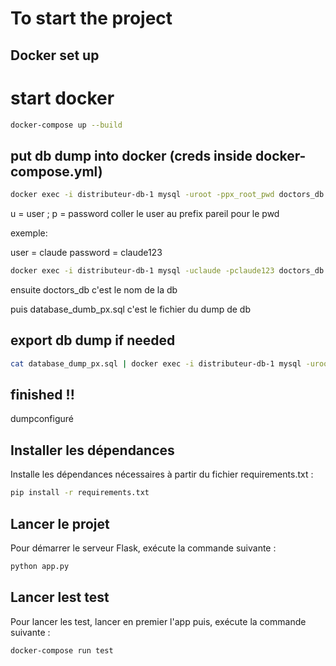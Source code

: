 # To start the project


## Docker set up


# start docker

```bash
docker-compose up --build
```


## put db dump into docker (creds inside docker-compose.yml)

```bash
docker exec -i distributeur-db-1 mysql -uroot -ppx_root_pwd doctors_db < database_dump_px.sql
```

u = user ; p = password
coller le user au prefix pareil pour le pwd

exemple:

user = claude
password = claude123


```bash
docker exec -i distributeur-db-1 mysql -uclaude -pclaude123 doctors_db < database_dump_px.sql
```


ensuite doctors_db c'est le nom de la db

puis database_dumb_px.sql c'est le fichier du dump de db


## export db dump if needed


```bash
cat database_dump_px.sql | docker exec -i distributeur-db-1 mysql -uroot -ppx_root_pwd
```


## finished !!


dumpconfiguré

## Installer les dépendances

Installe les dépendances nécessaires à partir du fichier requirements.txt :

```bash
pip install -r requirements.txt
```

## Lancer le projet

Pour démarrer le serveur Flask, exécute la commande suivante :

```bash
python app.py
```

## Lancer lest test

Pour lancer les test, lancer en premier l'app puis, exécute la commande suivante :

```bash
docker-compose run test
```
